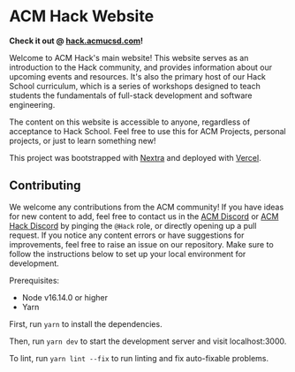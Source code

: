 # ACM Hack Website

**Check it out @ [hack.acmucsd.com](https://hack.acmucsd.com)!**

Welcome to ACM Hack's main website! This website serves as an introduction to the Hack community, and provides information about our upcoming events and resources. It's also the primary host of our Hack School curriculum, which is a series of workshops designed to teach students the fundamentals of full-stack development and software engineering.

The content on this website is accessible to anyone, regardless of acceptance to Hack School. Feel free to use this for ACM Projects, personal projects, or just to learn something new!

This project was bootstrapped with [Nextra](https://nextra.site) and deployed with [Vercel](https://vercel.com).

## Contributing

We welcome any contributions from the ACM community! If you have ideas for new content to add, feel free to contact us in the [ACM Discord](https://acmurl.com/discord) or [ACM Hack Discord](https://acmurl.com/hack-discord) by pinging the `@Hack` role, or directly opening up a pull request. If you notice any content errors or have suggestions
for improvements, feel free to raise an issue on our repository. Make sure to follow the instructions below to set up your local environment for development.

Prerequisites: 
- Node v16.14.0 or higher
- Yarn

First, run `yarn` to install the dependencies.

Then, run `yarn dev` to start the development server and visit localhost:3000.

To lint, run `yarn lint --fix` to run linting and fix auto-fixable problems.
